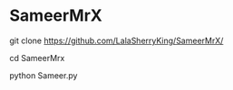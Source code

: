 # SameerMrX

git clone https://github.com/LalaSherryKing/SameerMrX/



cd SameerMrx

python Sameer.py
